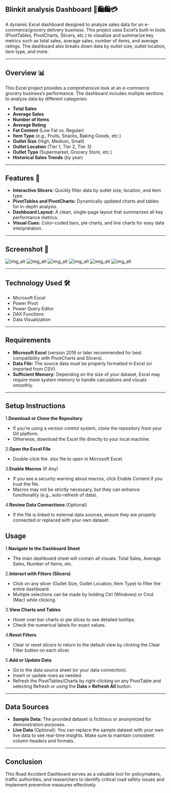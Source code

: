 ## Blinkit analysis Dashboard 🛒🛍️🛍️💳

A dynamic Excel dashboard designed to analyze sales data for an e-commerce/grocery delivery business. 
This project uses Excel’s built-in tools (PivotTables, PivotCharts, Slicers, etc.) to visualize and summarize key metrics such as total sales, 
average sales, number of items, and average ratings. The dashboard also breaks down data by outlet size, outlet location, item type, and more.

---

## Overview 📊
This Excel project provides a comprehensive look at an e-commerce grocery business’s performance. The dashboard includes multiple sections to analyze data by different categories:

- **Total Sales**
- **Average Sales**
- **Number of Items**
- **Average Rating**
- **Fat Content** (Low Fat vs. Regular)
- **Item Type** (e.g., Fruits, Snacks, Baking Goods, etc.)
- **Outlet Size** (High, Medium, Small)
- **Outlet Location** (Tier 1, Tier 2, Tier 3)
- **Outlet Type** (Supermarket, Grocery Store, etc.)
- **Historical Sales Trends** (by year)

---

## Features 🎯
- **Interactive Slicers:** Quickly filter data by outlet size, location, and item type.
- **PivotTables and PivotCharts:** Dynamically updated charts and tables for in-depth analysis.
- **Dashboard Layout:** A clean, single-page layout that summarizes all key performance metrics.
- **Visual Cues:** Color-coded bars, pie charts, and line charts for easy data interpretation.

---

## Screenshot 📸

![img_alt](https://github.com/vinutmaradur/Real_time_Blinkit_analysis_dashboard/blob/main/Screenshot/BA1.png?raw=true)
![img_alt](https://github.com/vinutmaradur/Real_time_Blinkit_analysis_dashboard/blob/main/Screenshot/BA2.png?raw=true)
![img_alt](https://github.com/vinutmaradur/Real_time_Blinkit_analysis_dashboard/blob/main/Screenshot/BA3.png?raw=true)
![img_alt](https://github.com/vinutmaradur/Real_time_Blinkit_analysis_dashboard/blob/main/Screenshot/BA4.png?raw=true)
![img_alt](https://github.com/vinutmaradur/Real_time_Blinkit_analysis_dashboard/blob/main/Screenshot/BA5.png?raw=true)
![img_alt](https://github.com/vinutmaradur/Real_time_Blinkit_analysis_dashboard/blob/main/Screenshot/BA6.png?raw=true)

---

## Technology Used 🛠️

- Microsoft Excel
- Power Pivot
- Power Query Editor
- DAX Functions
- Data Visualization

---

## Requirements 
- **Microsoft Excel** (version 2016 or later recommended for best compatibility with PivotCharts and Slicers).
- **Data File:** The source data must be properly formatted in Excel (or imported from CSV).
- **Sufficient Memory:** Depending on the size of your dataset, Excel may require more system memory to handle calculations and visuals smoothly.

---

## Setup Instructions
1.**Download or Clone the Repository**

- If you’re using a version control system, clone the repository from your Git platform.
- Otherwise, download the Excel file directly to your local machine.

2.**Open the Excel File**

- Double-click the .xlsx file to open in Microsoft Excel.

3.**Enable Macros** (If Any)

- If you see a security warning about macros, click Enable Content if you trust the file.
- Macros may not be strictly necessary, but they can enhance functionality (e.g., auto-refresh of data).

4.**Review Data Connections** (Optional)

- If the file is linked to external data sources, ensure they are properly connected or replaced with your own dataset.

## Usage
1.**Navigate to the Dashboard Sheet**

- The main dashboard sheet will contain all visuals: Total Sales, Average Sales, Number of Items, etc.

2.**Interact with Filters (Slicers)**

- Click on any slicer (Outlet Size, Outlet Location, Item Type) to filter the entire dashboard.
- Multiple selections can be made by holding Ctrl (Windows) or Cmd (Mac) while clicking.

3.**View Charts and Tables**

- Hover over bar charts or pie slices to see detailed tooltips.
- Check the numerical labels for exact values.

4.**Reset Filters**

- Clear or reset slicers to return to the default view by clicking the Clear Filter button on each slicer.

5.**Add or Update Data**

- Go to the data source sheet (or your data connection).
- Insert or update rows as needed.
- Refresh the PivotTables/Charts by right-clicking on any PivotTable and selecting Refresh or using the **Data > Refresh All** button.

---

## Data Sources
- **Sample Data:** The provided dataset is fictitious or anonymized for demonstration purposes.
- **Live Data** (Optional): You can replace the sample dataset with your own live data to see real-time insights. Make sure to maintain consistent column headers and formats.

---

## Conclusion

This Road Accident Dashboard serves as a valuable tool for policymakers, traffic authorities, and researchers to identify critical road safety issues and implement preventive measures effectively.
